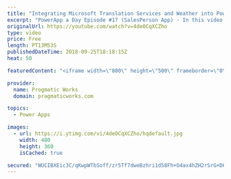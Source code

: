 ```yaml
---
title: "Integrating Microsoft Translation Services and Weather into PowerApps"
excerpt: "PowerApp a Day Episode #17 (SalesPerson App) - In this video, you'll learn how to simplify communication with your customers with Microsoft Translation Services, built into your PowerApps application. Use the services to translate emails, text in input boxes and other cool techniques.  We also show how"
originalUrl: https://youtube.com/watch?v=4deOCqXCZho
type: video
price: Free
length: PT13M53S
publishedDateTime: 2018-09-25T18:18:15Z
heat: 50

featuredContent: "<iframe width=\"800\" height=\"500\" frameborder=\"0\" src=\"https://www.youtube.com/embed/4deOCqXCZho\" allow=\"accelerometer; autoplay; encrypted-media; gyroscope; picture-in-picture\" allowfullscreen></iframe>"

provider:
  name: Progmatic Works
  domain: pragmaticworks.com

topics:
  - Power Apps

images:
  - url: https://i.ytimg.com/vi/4deOCqXCZho/hqdefault.jpg
    width: 480
    height: 360
    isCached: true

secured: "WUCIBXEic3C/qKwpWTbSoff/zr5Tf7dweBzhri1d58Fh+O4ax4hZH2rSrG+D6mzKUlDkyM1kF2YxDZDnHslz0me5g+Zh/YaFOKHAWJWWiREiVtDNrA9ob0cSprfB5wc79cx6qsiEwghbdTLj7CY4wFA5v6fqUbaA5Om31VgIYI/InjrXLE6W1zHj0iTQUJGXxxbGP9RNn9qbA3zykhkTODvhogUiFii4mw9sGJeN8Lc8tpVTf0hFPRs5+h9cCo+YDXcaU+7FhuKyqovbtDvWDmaKwVcD/iE9mEsBmTIWBlxdUJux8YaujUHKdjoE5nAuTrv1ayl5FvoluEkZBaBaY4JHYElaOEmha2OmYlMaDPj/LFNgGmtbazdKj/opfoxXPGRErwf1O+d464o8jSPwaQ==;dHQvVV3hr1WARxbdWFBHwg=="
---
```


